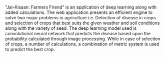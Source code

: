 "Jai-Kisaan: Farmers Friend" is an application of deep learning along with added calculations. The web application presents an efficient engine to solve two major problems
in agriculture i.e. Detection of disease in crops and selection of crops that best suits the given weather and soil conditions along with the variety of seed. The deep learning
model used is convolutional neural network that predicts the disease based upon the probability calculated through image processing. While in case of selection of crops, a number of 
calculations, a combination of metric system is used to predict the best crop.
